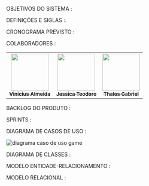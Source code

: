 OBJETIVOS DO SISTEMA :








DEFINIÇÕES E SIGLAS :.









CRONOGRAMA PREVISTO :









COLABORADORES :
<!-- ALL-CONTRIBUTORS-LIST:START - Do not remove or modify this section -->
<!-- prettier-ignore-start -->
<!-- markdownlint-disable -->
<table>
  <tr>
    <td align="center"><a href="https://github.com/euovinicius"><img src="https://avatars.githubusercontent.com/u/89489025?v=4" width="100px;" alt=""/><br /><sub><b>Vinicius Almeida</b></sub></td>
    <td align="center"><a href="https://github.com/JessicaTeodoroM"><img src="https://avatars.githubusercontent.com/u/91223969?v=4" width="100px;" alt=""/><br /><sub><b>Jessica Teodoro</b></sub></td>
    <td align="center"><a href="https://github.com/thalesgfelix"><img src="https://avatars.githubusercontent.com/u/90735076?v=4" width="100px;" alt=""/><br /><sub><b>Thales Gabriel</b></sub></td>
<table
<!-- markdownlint-restore -->
<!-- prettier-ignore-end -->
    
<!-- ALL-CONTRIBUTORS-LIST:END -->









BACKLOG DO PRODUTO :









SPRINTS :









DIAGRAMA DE CASOS DE USO :














![diagrama caso de uso game](https://user-images.githubusercontent.com/90735076/144952998-e34a61fe-f9f4-4fe6-a1b7-0cce02bbf4a3.jpg)








DIAGRAMA DE CLASSES :









MODELO ENTIDADE-RELACIONAMENTO :









MODELO RELACIONAL :
